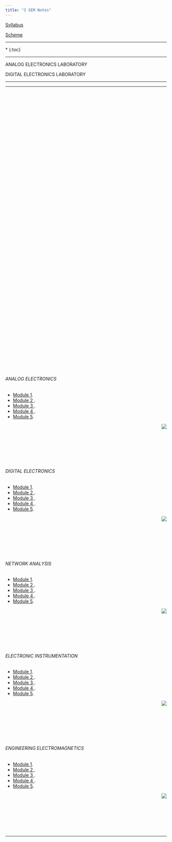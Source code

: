 ```yaml
---
title: "3 SEM Notes"
---
```


<a target="_blank" href="https://drive.google.com/file/d/0B9cqMjKT9M-dNFk0OXBEWUwzbzA/view?usp=sharing">Syllabus</a>

<a target="_blank" href="https://drive.google.com/open?id=0B9cqMjKT9M-dcXdjRjZMSlNsTkE">Scheme</a>

<hr>

<nav class="toc" markdown="1">
*   
{:toc}

</nav>

<hr>

 ANALOG ELECTRONICS LABORATORY


 DIGITAL ELECTRONICS LABORATORY

<hr>


<hr>

<br><br><br><br><br><br><br><br><br><br><br><br><br><br><br><br><br><br><br><br><br><br><br><br><br><br><br><br><br><br><br><br><br><br><br><br><br><br><br><br><br><br><br><br><br><br><br><br><br><br><br>

###### ANALOG ELECTRONICS

* <a target="_blank"  href="https://drive.google.com/open?id=0B9cqMjKT9M-dZjB0bGRDOWRmTlk"> <a target="_blank"  href="https://drive.google.com/open?id=0B9cqMjKT9M-demw0RnBHTFZ1UU0">Module 1</a>.
*  <a target="_blank"  href="https://drive.google.com/open?id=0B9cqMjKT9M-dN2lTVmVoYjcyMEk">Module 2 </a>.
*  <a target="_blank"  href="https://drive.google.com/open?id=0B9cqMjKT9M-dbkR0dG96V1RZU0k">Module 3  </a>.
*  <a target="_blank"  href="https://drive.google.com/open?id=0B9cqMjKT9M-dVlFZZjR4V05ELTg">Module 4 </a>.
*  <a target="_blank"  href="https://drive.google.com/open?id=0B9cqMjKT9M-dUmNySGlSUkdab28">Module 5</a>.

<a href="#" style="float: right;">
  <img src="https://ecernsit.github.io/assets/top.png"   style="float: right;"  style="width:42px;height:42px;border:0;">
</a>

<br><br><br><br><br><br><br>

###### DIGITAL ELECTRONICS

* <a target="_blank"  href="https://drive.google.com/open?id=0B9cqMjKT9M-dZ3VyWlNsOHRWclk"> <a target="_blank"  href="https://drive.google.com/open?id=0B9cqMjKT9M-demw0RnBHTFZ1UU0">Module 1</a>.
*  <a target="_blank"  href="https://drive.google.com/open?id=0B9cqMjKT9M-demRRSE5tcG1vR0E">Module 2 </a>.
*  <a target="_blank"  href="https://drive.google.com/open?id=0B9cqMjKT9M-dMG1XWmpta3RKbXc">Module 3  </a>.
*  <a target="_blank"  href="https://drive.google.com/open?id=0B9cqMjKT9M-dUUNTWWE4cHNBSFE">Module 4 </a>.
*  <a target="_blank"  href="https://drive.google.com/open?id=0B9cqMjKT9M-dTVBNVGNwdHlEVms">Module 5</a>.

<a href="#" style="float: right;">
  <img src="https://ecernsit.github.io/assets/top.png"   style="float: right;"  style="width:42px;height:42px;border:0;">
</a>

<br><br><br><br><br><br><br>

###### NETWORK ANALYSIS

* <a target="_blank"  href="https://drive.google.com/open?id=0B9cqMjKT9M-dTktTVG5EWS1tZ3M"> <a target="_blank"  href="https://drive.google.com/open?id=0B9cqMjKT9M-demw0RnBHTFZ1UU0">Module 1</a>.
*  <a target="_blank"  href="https://drive.google.com/open?id=0B9cqMjKT9M-deWdaOGk3bjFPejA">Module 2 </a>.
*  <a target="_blank"  href="https://drive.google.com/open?id=0B9cqMjKT9M-dVEN1S1hrM1pPSFU">Module 3  </a>.
*  <a target="_blank"  href="https://drive.google.com/open?id=0B9cqMjKT9M-dLU5JbWFtYlhOUUU">Module 4 </a>.
*  <a target="_blank"  href="https://drive.google.com/open?id=0B9cqMjKT9M-dbGRRU2g4aDlxZ1U">Module 5</a>.

<a href="#" style="float: right;">
  <img src="https://ecernsit.github.io/assets/top.png"   style="float: right;"  style="width:42px;height:42px;border:0;">
</a>

<br><br><br><br><br><br><br>


###### ELECTRONIC INSTRUMENTATION


* <a  target="_blank" href="https://drive.google.com/open?id=0B9cqMjKT9M-dU0dQY1JJNmd0ZGs"> <a target="_blank"  href="https://drive.google.com/open?id=0B9cqMjKT9M-demw0RnBHTFZ1UU0">Module 1</a>.
*  <a target="_blank"  href="https://drive.google.com/open?id=0B9cqMjKT9M-dSERvSHFIM0x0aEU">Module 2 </a>.
*  <a target="_blank"  href="https://drive.google.com/open?id=0B9cqMjKT9M-dMERTaVgyYTNuems">Module 3  </a>.
*  <a target="_blank"  href="https://drive.google.com/open?id=0B9cqMjKT9M-dWkJEbWxrZEYtRXM">Module 4 </a>.
*  <a target="_blank"  href="https://drive.google.com/open?id=0B9cqMjKT9M-dTUdrSVlHRXAtTUk">Module 5</a>.

<a href="#" style="float: right;">
  <img src="https://ecernsit.github.io/assets/top.png"   style="float: right;"  style="width:42px;height:42px;border:0;">
</a>

<br><br><br><br><br><br><br>


###### ENGINEERING ELECTROMAGNETICS

* <a  target="_blank" href="https://drive.google.com/open?id=0B9cqMjKT9M-dV21WN2pUWWdmWGs"> <a target="_blank"  href="https://drive.google.com/open?id=0B9cqMjKT9M-demw0RnBHTFZ1UU0">Module 1</a>.
*  <a target="_blank"  href="https://drive.google.com/open?id=0B9cqMjKT9M-dSEtrQ05nRDF6c00">Module 2 </a>.
*  <a target="_blank"  href="https://drive.google.com/open?id=0B9cqMjKT9M-dbWRPZm9hc2pxMk0">Module 3  </a>.
*  <a target="_blank"  href="https://drive.google.com/open?id=0B9cqMjKT9M-dYUR2UmZKcUhyR1E">Module 4 </a>.
*  <a target="_blank"  href="https://drive.google.com/open?id=0B9cqMjKT9M-dczlJSXNGdG5sRFU">Module 5</a>.

<a href="#" style="float: right;">
  <img src="https://ecernsit.github.io/assets/top.png"   style="float: right;"  style="width:42px;height:42px;border:0;">
</a>

<br><br><br><br><br><br><br>

<hr>
